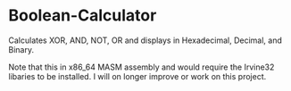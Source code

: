Boolean-Calculator
==================

Calculates XOR, AND, NOT, OR and displays in Hexadecimal, Decimal, and Binary.

Note that this in x86_64 MASM assembly and would require the Irvine32 libaries to be installed. I will on longer improve or work on this project.
